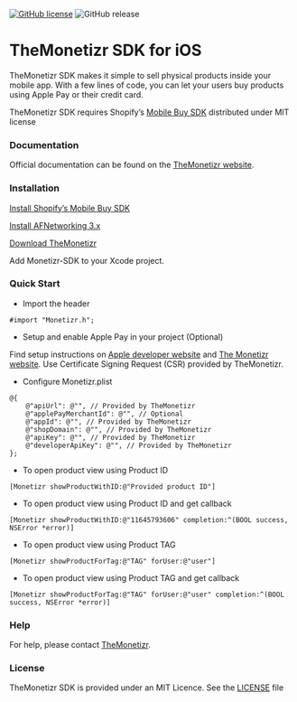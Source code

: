 [![GitHub license](https://img.shields.io/badge/license-MIT-lightgrey.svg)]()
![GitHub release](https://img.shields.io/badge/release-1.2.8-blue.svg)

# TheMonetizr SDK for iOS
TheMonetizr SDK makes it simple to sell physical products inside your mobile app. With a few lines of code, you can let your users buy products using Apple Pay or their credit card.

TheMonetizr SDK requires Shopify’s [Mobile Buy SDK](https://github.com/Shopify/mobile-buy-sdk-ios) distributed under MIT license

### Documentation
Official documentation can be found on the [TheMonetizr website](http://themonetizr.com).

### Installation
[Install Shopify’s Mobile Buy SDK](https://github.com/Shopify/mobile-buy-sdk-ios#installation)

[Install AFNetworking 3.x](https://github.com/AFNetworking/AFNetworking#installation)

<a href="https://github.com/themonetizr/The-Monetizr-SDK">Download TheMonetizr</a>

Add Monetizr-SDK to your Xcode project.

### Quick Start

* Import the header

```objc
#import "Monetizr.h";
```
* Setup and enable Apple Pay in your project (Optional)

Find setup instructions on [Apple developer website](https://developer.apple.com/apple-pay/) and [The Monetizr website](http://themonetizr.com/implementation/). Use Certificate Signing Request (CSR) provided by TheMonetizr.

* Configure Monetizr.plist

```objc
@{
    @"apiUrl": @"", // Provided by TheMonetizr
    @"applePayMerchantId": @"", // Optional
    @"appId": @"", // Provided by TheMonetizr
    @"shopDomain": @"", // Provided by TheMonetizr
    @"apiKey": @"", // Provided by TheMonetizr 
    @"developerApiKey": @"", // Provided by TheMonetizr 
};
```

* To open product view using Product ID

```objc
[Monetizr showProductWithID:@"Provided product ID"]
```
* To open product view using Product ID and get callback

```objc
[Monetizr showProductWithID:@"11645793606" completion:^(BOOL success, NSError *error)]
```

* To open product view using Product TAG

```objc
[Monetizr showProductForTag:@"TAG" forUser:@"user"]
```
* To open product view using Product TAG and get callback

```objc
[Monetizr showProductForTag:@"TAG" forUser:@"user" completion:^(BOOL success, NSError *error)]
```
### Help

For help, please contact [TheMonetizr](http://themonetizr.com).

### License

TheMonetizr SDK is provided under an MIT Licence.  See the [LICENSE](LICENSE) file
